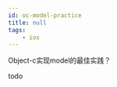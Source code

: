```yaml
---
id: oc-model-practice
title: null
tags:
    - ios
---
```


<!--front-->
Object-c实现model的最佳实践？

<!--back-->
todo

